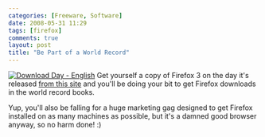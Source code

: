 ```yaml
---
categories: [Freeware, Software]
date: 2008-05-31 11:29
tags: [firefox]
comments: true
layout: post
title: "Be Part of a World Record"
---
```

<a href="http://www.spreadfirefox.com/node&id=0&t=272"><img border="0" alt="Download Day - English" title="Download Day - English" src="http://www.spreadfirefox.com/files/images/affiliates_banners/468x60_ddayb_en.png"/></a>
Get yourself a copy of Firefox 3 on the day it's released <a href="http://www.spreadfirefox.com/en-US/worldrecord/" title="Firefox 3">from this site</a> and you'll be doing your bit to get Firefox downloads in the world record books.

Yup, you'll also be falling for a huge marketing gag designed to get Firefox installed on as many machines as possible, but it's a damned good browser anyway, so no harm done! :)
<div style="clear: both; float: none;"></div>
